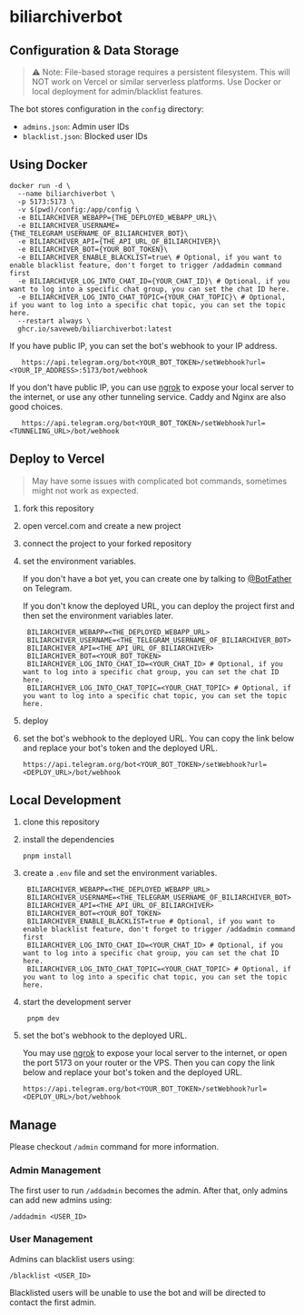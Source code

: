 # biliarchiverbot

## Configuration & Data Storage

> ⚠️ Note: File-based storage requires a persistent filesystem. This will NOT work on Vercel or similar serverless platforms. Use Docker or local deployment for admin/blacklist features.

The bot stores configuration in the `config` directory:
- `admins.json`: Admin user IDs
- `blacklist.json`: Blocked user IDs

## Using Docker

``` shell
docker run -d \
  --name biliarchiverbot \
  -p 5173:5173 \
  -v $(pwd)/config:/app/config \
  -e BILIARCHIVER_WEBAPP={THE_DEPLOYED_WEBAPP_URL}\
  -e BILIARCHIVER_USERNAME={THE_TELEGRAM_USERNAME_OF_BILIARCHIVER_BOT}\
  -e BILIARCHIVER_API={THE_API_URL_OF_BILIARCHIVER}\
  -e BILIARCHIVER_BOT={YOUR_BOT_TOKEN}\
  -e BILIARCHIVER_ENABLE_BLACKLIST=true\ # Optional, if you want to enable blacklist feature, don't forget to trigger /addadmin command first
  -e BILIARCHIVER_LOG_INTO_CHAT_ID={YOUR_CHAT_ID}\ # Optional, if you want to log into a specific chat group, you can set the chat ID here.
  -e BILIARCHIVER_LOG_INTO_CHAT_TOPIC={YOUR_CHAT_TOPIC}\ # Optional, if you want to log into a specific chat topic, you can set the topic here.
  --restart always \
  ghcr.io/saveweb/biliarchiverbot:latest
```

If you have public IP, you can set the bot's webhook to your IP address.

``` shell
   https://api.telegram.org/bot<YOUR_BOT_TOKEN>/setWebhook?url=<YOUR_IP_ADDRESS>:5173/bot/webhook
```

If you don't have public IP, you can use [ngrok](https://ngrok.com/) to expose your local server to the internet, or use any other tunneling service. Caddy and Nginx are also good choices.

``` shell
   https://api.telegram.org/bot<YOUR_BOT_TOKEN>/setWebhook?url=<TUNNELING_URL>/bot/webhook
```


## Deploy to Vercel

> May have some issues with complicated bot commands, sometimes might not work as expected.

1. fork this repository
2. open vercel.com and create a new project
3. connect the project to your forked repository
4. set the environment variables.

   If you don't have a bot yet, you can create one by talking to [@BotFather](https://t.me/BotFather) on Telegram.

   If you don't know the deployed URL, you can deploy the project first and then set the environment variables later.

   ``` env
    BILIARCHIVER_WEBAPP=<THE_DEPLOYED_WEBAPP_URL>
    BILIARCHIVER_USERNAME=<THE_TELEGRAM_USERNAME_OF_BILIARCHIVER_BOT>
    BILIARCHIVER_API=<THE_API_URL_OF_BILIARCHIVER>
    BILIARCHIVER_BOT=<YOUR_BOT_TOKEN>
    BILIARCHIVER_LOG_INTO_CHAT_ID=<YOUR_CHAT_ID> # Optional, if you want to log into a specific chat group, you can set the chat ID here.
    BILIARCHIVER_LOG_INTO_CHAT_TOPIC=<YOUR_CHAT_TOPIC> # Optional, if you want to log into a specific chat topic, you can set the topic here.
   ```

5. deploy
6. set the bot's webhook to the deployed URL. You can copy the link below and replace your bot's token and the deployed URL.

   ``` shell
   https://api.telegram.org/bot<YOUR_BOT_TOKEN>/setWebhook?url=<DEPLOY_URL>/bot/webhook
   ```

## Local Development

1. clone this repository
2. install the dependencies

   ``` shell
   pnpm install
   ```
3. create a `.env` file and set the environment variables.

   ``` env
    BILIARCHIVER_WEBAPP=<THE_DEPLOYED_WEBAPP_URL>
    BILIARCHIVER_USERNAME=<THE_TELEGRAM_USERNAME_OF_BILIARCHIVER_BOT>
    BILIARCHIVER_API=<THE_API_URL_OF_BILIARCHIVER>
    BILIARCHIVER_BOT=<YOUR_BOT_TOKEN>
    BILIARCHIVER_ENABLE_BLACKLIST=true # Optional, if you want to enable blacklist feature, don't forget to trigger /addadmin command first
    BILIARCHIVER_LOG_INTO_CHAT_ID=<YOUR_CHAT_ID> # Optional, if you want to log into a specific chat group, you can set the chat ID here.
    BILIARCHIVER_LOG_INTO_CHAT_TOPIC=<YOUR_CHAT_TOPIC> # Optional, if you want to log into a specific chat topic, you can set the topic here.
   ```
4. start the development server

   ``` shell
    pnpm dev
    ```
5. set the bot's webhook to the deployed URL. 

   You may use [ngrok](https://ngrok.com/) to expose your local server to the internet, or open the port 5173 on your router or the VPS. Then you can copy the link below and replace your bot's token and the deployed URL.

   ``` shell
   https://api.telegram.org/bot<YOUR_BOT_TOKEN>/setWebhook?url=<DEPLOY_URL>/bot/webhook
   ```

## Manage

Please checkout `/admin` command for more information. 

### Admin Management
The first user to run `/addadmin` becomes the admin. After that, only admins can add new admins using:
```shell
/addadmin <USER_ID>
```

### User Management
Admins can blacklist users using:
```shell
/blacklist <USER_ID>
```
Blacklisted users will be unable to use the bot and will be directed to contact the first admin.
